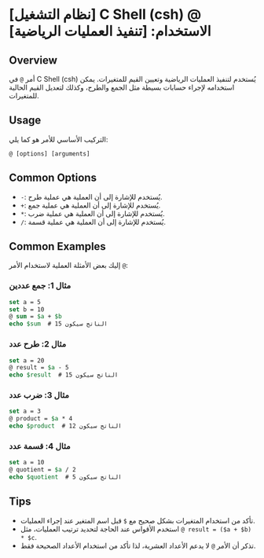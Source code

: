 # [نظام التشغيل] C Shell (csh) @ الاستخدام: [تنفيذ العمليات الرياضية]

## Overview
أمر `@` في C Shell (csh) يُستخدم لتنفيذ العمليات الرياضية وتعيين القيم للمتغيرات. يمكن استخدامه لإجراء حسابات بسيطة مثل الجمع والطرح، وكذلك لتعديل القيم الحالية للمتغيرات.

## Usage
التركيب الأساسي للأمر هو كما يلي:

```
@ [options] [arguments]
```

## Common Options
- `-`: يُستخدم للإشارة إلى أن العملية هي عملية طرح.
- `+`: يُستخدم للإشارة إلى أن العملية هي عملية جمع.
- `*`: يُستخدم للإشارة إلى أن العملية هي عملية ضرب.
- `/`: يُستخدم للإشارة إلى أن العملية هي عملية قسمة.

## Common Examples
إليك بعض الأمثلة العملية لاستخدام الأمر `@`:

### مثال 1: جمع عددين
```csh
set a = 5
set b = 10
@ sum = $a + $b
echo $sum  # الناتج سيكون 15
```

### مثال 2: طرح عدد
```csh
set a = 20
@ result = $a - 5
echo $result  # الناتج سيكون 15
```

### مثال 3: ضرب عدد
```csh
set a = 3
@ product = $a * 4
echo $product  # الناتج سيكون 12
```

### مثال 4: قسمة عدد
```csh
set a = 10
@ quotient = $a / 2
echo $quotient  # الناتج سيكون 5
```

## Tips
- تأكد من استخدام المتغيرات بشكل صحيح مع `$` قبل اسم المتغير عند إجراء العمليات.
- استخدم الأقواس عند الحاجة لتحديد ترتيب العمليات، مثل `@ result = ($a + $b) * $c`.
- تذكر أن الأمر `@` لا يدعم الأعداد العشرية، لذا تأكد من استخدام الأعداد الصحيحة فقط.